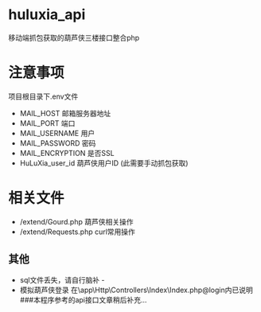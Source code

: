 # huluxia_api
移动端抓包获取的葫芦侠三楼接口整合php
# 注意事项
项目根目录下.env文件
* MAIL_HOST 邮箱服务器地址
* MAIL_PORT 端口
* MAIL_USERNAME 用户
* MAIL_PASSWORD 密码
* MAIL_ENCRYPTION 是否SSL
* HuLuXia_user_id 葫芦侠用户ID (此需要手动抓包获取)
# 相关文件
* /extend/Gourd.php 葫芦侠相关操作
* /extend/Requests.php curl常用操作
## 其他
* sql文件丢失，请自行脑补 *-*
* 模拟葫芦侠登录 在\app\Http\Controllers\Index\Index.php@login内已说明
###本程序参考的api接口文章稍后补充...
